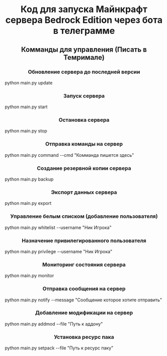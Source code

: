 <div align="center">

# Код для запуска Майнкрафт сервера Bedrock Edition через бота в телеграмме
</div>
<div align="center">
  
## Комманды для управления (Писать в Темримале)
</div>

<div align="center">

### Обновление сервера до последней версии
</div>
python main.py update

<div align="center">

### Запуск сервера
</div>
python main.py start

<div align="center">

### Остановка сервера
</div>
python main.py stop

<div align="center">

### Отправка команды на сервер
</div>
python main.py command --cmd "Комманда пишется здесь"

<div align="center">

### Создание резервной копии сервера
</div>
python main.py backup

<div align="center">

### Экспорт данных сервера
</div>
python main.py export

<div align="center">

### Управление белым списком (добавление пользователя)
</div>
python main.py whitelist --username "Ник Игрока"

<div align="center">

### Назначение привилегированного пользователя
</div>
python main.py privilege --username "Ник Игрока"

<div align="center">

### Мониторинг состояния сервера
</div>
python main.py monitor

<div align="center">

### Отправка сообщения на сервер
</div>
python main.py notify --message "Сообщение которое хотите отправить"

<div align="center">

### Добавление модификации на сервер
</div>
python main.py addmod --file "Путь к аддону"

<div align="center">

### Установка ресурс пака
</div>
python main.py setpack --file "Путь к ресурс паку"